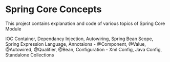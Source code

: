 # Spring Core Concepts
This project contains explanation and code of various topics of Spring Core Module

IOC Container, Dependancy Injection, Autowiring, Spring Bean Scope, Spring Expression Language, Annotaions - @Component, @Value, @Autowired, @Qualifier, @Bean, Configuration - Xml Config, Java Config, Standalone Collections
